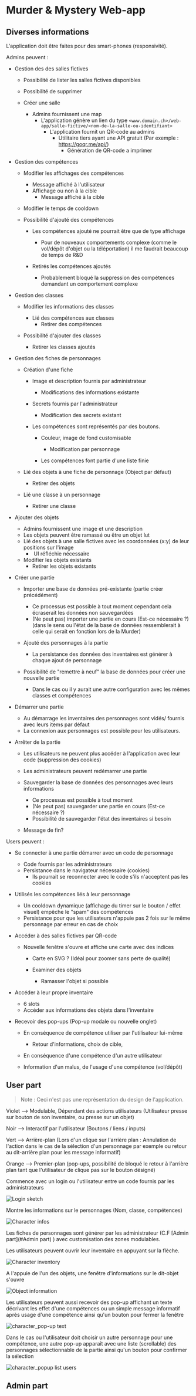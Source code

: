# Murder & Mystery Web-app

## Diverses informations

L'application doit être faites pour des smart-phones (responsivité). 

Admins peuvent :

* Gestion des des salles fictives 

  * Possibilité de lister les salles fictives disponibles

  * Possibilité de supprimer

  * Créer une salle
    * Admins fournissent une map
      * L'application génère un lien du type ``<www.domain.ch>/web-app/salle-fictive/<nom-de-la-salle-ou-identifiant>``
        * L'application fournit un QR-code au admins 
          * Utilitaire tiers ayant une API gratuit (Par exemple : https://goqr.me/api/)
            * Génération de QR-code a imprimer
* Gestion des compétences
  * Modifier les affichages des compétences
    * Message affiché à l'utilisateur
    * Affichage ou non à la cible
      * Message affiché à la cible

  * Modifier le temps de cooldown
  * Possibilité d'ajouté des compétences
    * Les compétences ajouté ne pourrait être que de type affichage
      * Pour de nouveaux comportements complexe (comme le vol/dépôt d'objet ou la téléportation) il me faudrait beaucoup de temps de R&D

    * Retirés les compétences ajoutés
      * Probablement bloqué la suppression des compétences demandant un comportement complexe

* Gestion des classes
  * Modifier les informations des classes
    * Lié des compétences aux classes
      * Retirer des compétences

  * Possibilité d'ajouter des classes
    * Retirer les classes ajoutés

* Gestion des fiches de personnages
  * Création d'une fiche
    * Image et description fournis par administrateur
      * Modifications des informations existante

    * Secrets fournis par l'administrateur
      * Modification des secrets existant

    * Les compétences sont représentés par des boutons.
      * Couleur, image de fond customisable
        * Modification par personnage

      * Les compétences font partie d'une liste finie

  * Lié des objets à une fiche de personnage (Object par défaut)
    * Retirer des objets

  * Lié une classe à un personnage
    * Retirer une classe

* Ajouter des objets
  * Admins fournissent une image et une description
  * Les objets peuvent être ramassé ou être un objet lut
  * Lié des objets à une salle fictives avec les coordonnées (x:y) de leur positions sur l'image
    * ​	UI réfléchie nécessaire
  * Modifier les objets existants
    * Retirer les objets existants
* Créer une partie
  * Importer une base de données pré-existante (partie créer précédément)
    * Ce processus est possible à tout moment cependant cela écraserait les données non sauvegardées
    * (Ne peut pas) importer une partie en cours (Est-ce nécessaire ?) (dans le sens ou l'état de la base de données ressemblerait à celle qui serait en fonction lors de la Murder)

  * Ajouté des personnages à la partie
    * La persistance des données des inventaires est générer à chaque ajout de personnage
  * Possibilité de "remettre à neuf" la base de données pour créer une nouvelle partie
    * Dans le cas ou il y aurait une autre configuration avec les mêmes classes et compétences

* Démarrer une partie
  * Au démarrage les inventaires des personnages sont vidés/ fournis avec leurs items par défaut
  * La connexion aux personnages est possible pour les utilisateurs.
* Arrêter de la partie
  * Les utilisateurs ne peuvent plus accéder à l'application avec leur code (suppression des cookies)
  * Les administrateurs peuvent redémarrer une partie
  * Sauvegarder la base de données des personnages avec leurs informations
    * Ce processus est possible à tout moment
    * (Ne peut pas) sauvegarder une partie en cours (Est-ce nécessaire ?)
    * Possibilité de sauvegarder l'état des inventaires si besoin

  * Message de fin?



Users peuvent :

* Se connecter à une partie démarrer avec un code de personnage
  * Code fournis par les administrateurs
  * Persistance dans le navigateur nécessaire (cookies)
    * Ils pourrait se reconnecter avec le code s'ils n'acceptent pas les cookies
* Utilisés les compétences liés à leur personnage
  * Un cooldown dynamique (affichage du timer sur le bouton / effet visuel) empêche le "spam" des compétences
  * Persistance pour que les utilisateurs n'appuie pas 2 fois sur le même personnage par erreur en cas de choix
* Accéder à des salles fictives par QR-code
  * Nouvelle fenêtre s'ouvre et affiche une carte avec des indices
    * Carte en SVG ? (Idéal pour zoomer sans perte de qualité)

    * Examiner des objets
      * Ramasser l'objet si possible

* Accéder à leur propre inventaire
  * 6 slots
  * Accéder aux informations des objets dans l'inventaire

* Recevoir des pop-ups (Pop-up modale ou nouvelle onglet)
  * En conséquence de compétence utiliser par l'utilisateur lui-même
    * Retour d'informations, choix de cible, 

  *  En conséquence d'une compétence d'un autre utilisateur
    * Information d'un malus, de l'usage d'une compétence (vol/dépôt)


## User part

> Note : Ceci n'est pas une représentation du design de l'application.

Violet --> Modulable, Dépendant des actions utilisateurs (Utilisateur presse sur bouton de son inventaire, ou presse sur un objet)

Noir --> Interactif par l'utilisateur (Boutons / liens / inputs)

Vert --> Arrière-plan (Lors d'un clique sur l'arrière plan : Annulation de l'action dans le cas de la sélection d'un personnage par exemple ou retour au dit-arrière plan pour les message informatif)

Orange --> Premier-plan (pop-ups, possibilité de bloqué le retour à l'arrière plan tant que l'utilisateur de clique pas sur le bouton désigné)

Commence avec un login ou l'utilisateur entre un code fournis par les administrateurs

![Login sketch](Sketches/user_enter_login_code.png)

Montre les informations sur le personnages (Nom, classe, compétences) 

![Character infos](Sketches/user_character_info.png)

Les fiches de personnages sont générer par les administrateur (C.F [Admin part](#Admin part) ) avec customisation des zones modulables. 

Les utilisateurs peuvent ouvrir leur inventaire en appuyant sur la flèche.

![Character inventory](Sketches/user_character_inventory.png)

A l'appuie de l'un des objets, une fenêtre d'informations sur le dit-objet s'ouvre

![Object information](Sketches/user_character_object_info.png)

Les utilisateurs peuvent aussi recevoir des pop-up affichant un texte décrivant les effet d'une compétences ou un simple message informatif après usage d'une compétence ainsi qu'un bouton pour fermer la fenêtre

![character_pop-up text](Sketches/user_character_modal_popup.png)

Dans le cas ou l'utilisateur doit choisir un autre personnage pour une compétence, une autre pop-up apparaît avec une liste (scrollable) des personnages sélectionnable de la partie ainsi qu'un bouton pour confirmer la sélection

![character_popup list users](Sketches/user_character_select_perso.png)

## Admin part

